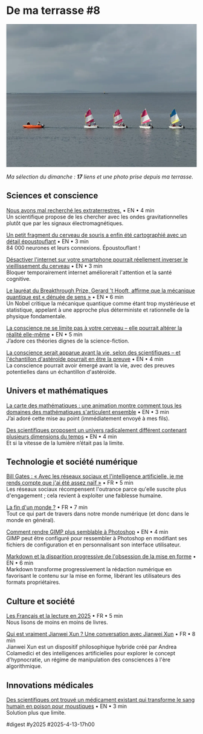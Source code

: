 # De ma terrasse #8

![base nautique](_i/2025-04-11-101942-lamaison.webp)

_Ma sélection du dimanche : **17** liens et une photo prise depuis ma terrasse._

## Sciences et conscience

[Nous avons mal recherché les extraterrestres.](https://www.popularmechanics.com/science/a64455841/avi-loeb-aliens/) • EN • 4 min  
Un scientifique propose de les chercher avec les ondes gravitationnelles plutôt que par les signaux électromagnétiques.

[Un petit fragment du cerveau de souris a enfin été cartographié avec un détail époustouflant](https://www.sciencealert.com/a-tiny-piece-of-mouse-brain-has-finally-been-mapped-in-mindblowing-detail) • EN • 3 min  
84 000 neurones et leurs connexions. Époustouflant !

[Désactiver l'internet sur votre smartphone pourrait réellement inverser le vieillissement du cerveau](https://bgr.com/science/disabling-internet-on-your-smartphone-may-actually-reverse-brain-aging/) • EN • 3 min  
Bloquer temporairement internet améliorerait l'attention et la santé cognitive.

[Le lauréat du Breakthrough Prize, Gerard 't Hooft, affirme que la mécanique quantique est « dénuée de sens »](https://www.scientificamerican.com/article/breakthrough-prize-winner-gerard-t-hooft-says-quantum-mechanics-is-nonsense/) • EN • 6 min  
Un Nobel critique la mécanique quantique comme étant trop mystérieuse et statistique, appelant à une approche plus déterministe et rationnelle de la physique fondamentale.

[La conscience ne se limite pas à votre cerveau – elle pourrait altérer la réalité elle-même](https://www.popularmechanics.com/science/a64308954/consciousness-shapes-reality-science/) • EN • 5 min  
J’adore ces théories dignes de la science-fiction.

[La conscience serait apparue avant la vie, selon des scientifiques – et l'échantillon d'astéroïde pourrait en être la preuve](https://www.popularmechanics.com/science/a64409163/consciousness-before-life-asteroid-bennu/) • EN • 4 min  
La conscience pourrait avoir émergé avant la vie, avec des preuves potentielles dans un échantillon d'astéroïde.

## Univers et mathématiques

[La carte des mathématiques : une animation montre comment tous les domaines des mathématiques s'articulent ensemble](https://www.openculture.com/2025/04/the-map-of-mathematics-animation.html) • EN • 3 min  
J’ai adoré cette mise au point (immédiatement envoyé à mes fils).

[Des scientifiques proposent un univers radicalement différent contenant plusieurs dimensions du temps](https://www.thebrighterside.news/post/scientists-propose-a-radically-different-universe-containing-multiple-dimensions-of-time/) • EN • 4 min  
Et si la vitesse de la lumière n’était pas la limite.

## Technologie et société numérique

[Bill Gates : « Avec les réseaux sociaux et l'intelligence artificielle, je me rends compte que j'ai été assez naïf »](https://www.vanityfair.fr/article/bill-gates-avec-les-reseaux-sociaux-et-intelligence-artificielle-je-me-rends-compte-que-jai-ete-assez-naif) • FR • 5 min  
Les réseaux sociaux récompensent l'outrance parce qu'elle suscite plus d'engagement ; cela revient à exploiter une faiblesse humaine.

[La fin d'un monde ?](https://ploum.net/2025-04-08-la-fin.html) • FR • 7 min  
Tout ce qui part de travers dans notre monde numérique (et donc dans le monde en général).

[Comment rendre GIMP plus semblable à Photoshop](https://www.zdnet.com/article/how-to-make-gimp-more-like-photoshop/) • EN • 4 min  
GIMP peut être configuré pour ressembler à Photoshop en modifiant ses fichiers de configuration et en personnalisant son interface utilisateur.

[Markdown et la disparition progressive de l'obsession de la mise en forme](https://ia.net/topics/markdown-and-the-slow-fade-of-the-formatting-fetish) • EN • 6 min  
Markdown transforme progressivement la rédaction numérique en favorisant le contenu sur la mise en forme, libérant les utilisateurs des formats propriétaires.

## Culture et société

[Les Français et la lecture en 2025](https://centrenationaldulivre.fr/donnees-cles/les-francais-et-la-lecture-en-2025) • FR • 5 min  
Nous lisons de moins en moins de livres.

[Qui est vraiment Jianwei Xun ? Une conversation avec Jianwei Xun](https://legrandcontinent.eu/fr/2025/04/04/qui-est-vraiment-jianwei-xun-une-conversation-avec-jianwei-xun/) • FR • 8 min  
Jianwei Xun est un dispositif philosophique hybride créé par Andrea Colamedici et des intelligences artificielles pour explorer le concept d'hypnocratie, un régime de manipulation des consciences à l'ère algorithmique.

## Innovations médicales

[Des scientifiques ont trouvé un médicament existant qui transforme le sang humain en poison pour moustiques](https://bgr.com/science/scientists-found-an-existing-drug-that-turns-human-blood-into-mosquito-poison/) • EN • 3 min  
Solution plus que limite.

#digest #y2025 #2025-4-13-17h00 
